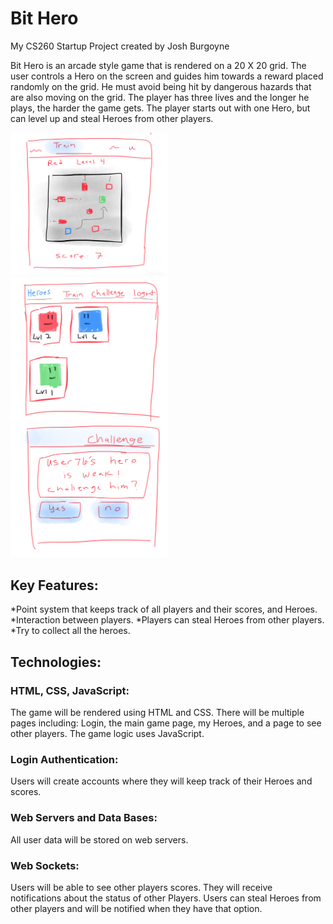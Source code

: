 
# Bit Hero
My CS260 Startup Project
created by Josh Burgoyne

Bit Hero is an arcade style game that is rendered on a 20 X 20 grid. The user controls a Hero on the screen and guides him towards a reward placed randomly on the grid. He must avoid being hit by dangerous hazards that are also moving on the grid. The player has three lives and the longer he plays, the harder the game gets. The player starts out with one Hero, but can level up and steal Heroes from other players. 

<img src="game.png" width=50% height=50%>
<img src="heroes.png" width=50% height=50%>
<img src="challenge.png" width=50% height=50%>



## Key Features:

*Point system that keeps track of all players and their scores, and Heroes. 
*Interaction between players.
*Players can steal Heroes from other players.
*Try to collect all the heroes. 

## Technologies:

### **HTML, CSS, JavaScript:** 
The game will be rendered using HTML and CSS. There will be multiple pages including: Login, the main game page, my Heroes, and a page to see other players. The game logic uses JavaScript.

### **Login Authentication:** 
Users will create accounts where they will keep track of their Heroes and scores. 

### **Web Servers and Data Bases:**
 All user data will be stored on web servers.

### **Web Sockets:** 
Users will be able to see other players scores. They will receive notifications about the status of other Players. Users can steal Heroes from other players and will be notified when they have that option.


